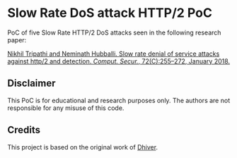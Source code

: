 # Slow Rate DoS attack HTTP/2 PoC

PoC of five Slow Rate HTTP/2 DoS attacks seen in the following research paper:

[Nikhil Tripathi and Neminath Hubballi. Slow rate denial of service attacks against http/2 and detection. *Comput. Secur.*, 72(C):255–272, January 2018.](https://www.sciencedirect.com/science/article/pii/S0167404817301980)

## Disclaimer

This PoC is for educational and research purposes only. The authors are not responsible for any misuse of this code.

## Credits

This project is based on the original work of [Dhiver](https://github.com/Dhiver/SlowRate-HTTP2-DoS).

